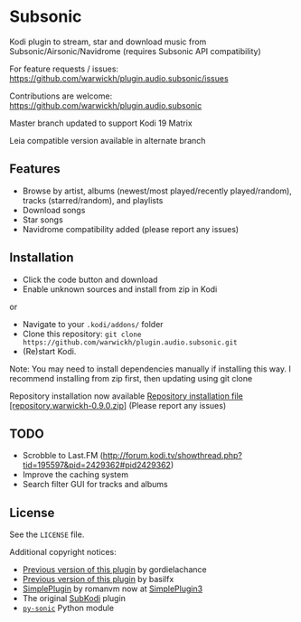 # Subsonic
Kodi plugin to stream, star and download music from Subsonic/Airsonic/Navidrome (requires Subsonic API compatibility)

For feature requests / issues:
https://github.com/warwickh/plugin.audio.subsonic/issues

Contributions are welcome:
https://github.com/warwickh/plugin.audio.subsonic

Master branch updated to support Kodi 19 Matrix

Leia compatible version available in alternate branch

## Features
* Browse by artist, albums (newest/most played/recently played/random), tracks (starred/random), and playlists
* Download songs
* Star songs
* Navidrome compatibility added (please report any issues)

## Installation
* Click the code button and download
* Enable unknown sources and install from zip in Kodi

or

* Navigate to your `.kodi/addons/` folder
* Clone this repository: `git clone https://github.com/warwickh/plugin.audio.subsonic.git`
* (Re)start Kodi.

Note: You may need to install dependencies manually if installing this way. I recommend installing from zip first, then updating using git clone

Repository installation now available
[Repository installation file [repository.warwickh-0.9.0.zip]](https://github.com/warwickh/repository.warwickh/raw/master/matrix/zips/repository.warwickh/repository.warwickh-0.9.0.zip) (Please report any issues)

## TODO
* Scrobble to Last.FM (http://forum.kodi.tv/showthread.php?tid=195597&pid=2429362#pid2429362)
* Improve the caching system
* Search filter GUI for tracks and albums

## License
See the `LICENSE` file.

Additional copyright notices:
* [Previous version of this plugin](https://github.com/gordielachance/plugin.audio.subsonic) by gordielachance
* [Previous version of this plugin](https://github.com/basilfx/plugin.audio.subsonic) by basilfx
* [SimplePlugin](https://github.com/romanvm/script.module.simpleplugin/stargazers) by romanvm now at [SimplePlugin3](https://github.com/vlmaksime/script.module.simpleplugin)
* The original [SubKodi](https://github.com/DarkAllMan/SubKodi) plugin
* [`py-sonic`](https://github.com/crustymonkey/py-sonic) Python module

